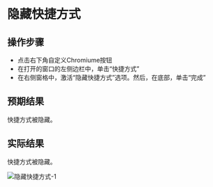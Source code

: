 # 隐藏快捷方式

## 操作步骤

- 点击右下角自定义Chromiume按钮
- 在打开的窗口的左侧边栏中，单击“快捷方式”
- 在右侧窗格中，激活“隐藏快捷方式”选项。然后，在底部，单击“完成”

## 预期结果

快捷方式被隐藏。

## 实际结果

快捷方式被隐藏。

![隐藏快捷方式-1](../img/隐藏快捷方式-1.png)
